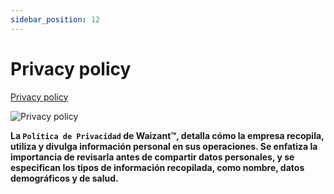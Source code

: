 ```yaml
---
sidebar_position: 12
---
```


# Privacy policy

[Privacy policy](https://www.waizant.com/privacy-policy)

![Privacy policy](/img/store-usuario/privacy_policy.png )

**La `Política de Privacidad` de Waizant™, detalla cómo la empresa recopila, utiliza y divulga información personal en sus operaciones. Se enfatiza la importancia de revisarla antes de compartir datos personales, y se especifican los tipos de información recopilada, como nombre, datos demográficos y de salud.**
